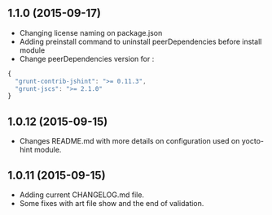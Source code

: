 ## 1.1.0 (2015-09-17)

- Changing license naming on package.json
- Adding preinstall command to uninstall peerDependencies before install module
- Change peerDependencies version for : 

```javascript
{
  "grunt-contrib-jshint": ">= 0.11.3",
  "grunt-jscs": ">= 2.1.0"
}
```

## 1.0.12 (2015-09-15)

- Changes README.md with more details on configuration used on yocto-hint module.


## 1.0.11 (2015-09-15)

- Adding current CHANGELOG.md file.
- Some fixes with art file show and the end of validation.
